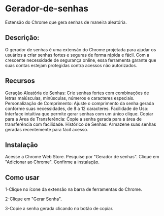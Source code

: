 # Gerador-de-senhas
Extensão do Chrome que gera senhas de maneira aleatória. 
## Descrição:
O gerador de senhas é uma extensão do Chrome projetada para ajudar os usuários a criar senhas fortes e seguras de forma rápida e fácil. Com a crescente necessidade de segurança online, essa ferramenta garante que suas contas estejam protegidas contra acessos não autorizados.
## Recursos
Geração Aleatória de Senhas: Crie senhas fortes com combinações de letras maiúsculas, minúsculas, números e caracteres especiais.
Personalização de Comprimento: Ajuste o comprimento da senha gerada conforme suas necessidades, de 8 a 12 caracteres.
Facilidade de Uso: Interface intuitiva que permite gerar senhas com um único clique.
Copiar para a Área de Transferência: Copie a senha gerada para a área de transferência com facilidade.
Histórico de Senhas: Armazene suas senhas geradas recentemente para fácil acesso.
## Instalação
Acesse a Chrome Web Store.
Pesquise por "Gerador de senhas".
Clique em "Adicionar ao Chrome".
Confirme a instalação.
## Como usar
1-Clique no ícone da extensão na barra de ferramentas do Chrome.

2-Clique em "Gerar Senha".

3-Copie a senha gerada clicando no botão de copiar.
